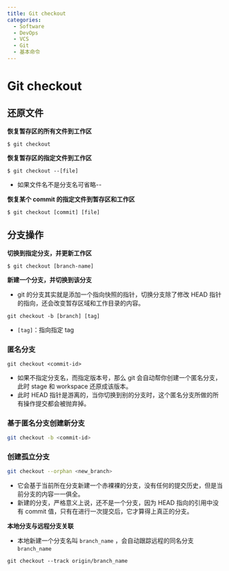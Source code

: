 ```yaml
---
title: Git checkout
categories:
  - Software
  - DevOps
  - VCS
  - Git
  - 基本命令
---
```

# Git checkout

## 还原文件

**恢复暂存区的所有文件到工作区**

```shell
$ git checkout
```

**恢复暂存区的指定文件到工作区**

```shell
$ git checkout --[file]
```

-   如果文件名不是分支名可省略--

**恢复某个 commit 的指定文件到暂存区和工作区**

```shell
$ git checkout [commit] [file]
```

## 分支操作

**切换到指定分支，并更新工作区**

 ```shell
 $ git checkout [branch-name]
 ```

**新建一个分支，并切换到该分支**

- git 的分支其实就是添加一个指向快照的指针，切换分支除了修改 HEAD 指针的指向，还会改变暂存区域和工作目录的内容。

```shell
git checkout -b [branch] [tag]
```

- `[tag]`：指向指定 tag

### 匿名分支

```shell
git checkout <commit-id>
```

- 如果不指定分支名，而指定版本号，那么 git 会自动帮你创建一个匿名分支，此时 stage 和 workspace 还原成该版本。
- 此时 HEAD 指针是游离的，当你切换到别的分支时，这个匿名分支所做的所有操作提交都会被抛弃掉。

### 基于匿名分支创建新分支

```bash
git checkout -b <commit-id>
```

### 创建孤立分支

```bash
git checkout --orphan <new_branch>
```

- 它会基于当前所在分支新建一个赤裸裸的分支，没有任何的提交历史，但是当前分支的内容一一俱全。
- 新建的分支，严格意义上说，还不是一个分支，因为 HEAD 指向的引用中没有 commit 值，只有在进行一次提交后，它才算得上真正的分支。

**本地分支与远程分支关联**

- 本地新建一个分支名叫 `branch_name` ，会自动跟踪远程的同名分支 `branch_name`

```shell
git checkout --track origin/branch_name
```

